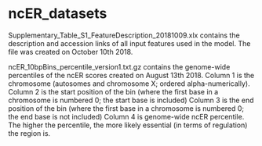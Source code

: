 # ncER_datasets

Supplementary_Table_S1_FeatureDescription_20181009.xlx contains the description and accession links of all input features used in the model.
The file was created on October 10th 2018.

ncER_10bpBins_percentile_version1.txt.gz contains the genome-wide percentiles of the ncER scores created on August 13th 2018.
Column 1 is the chromosome (autosomes and chromosome X; ordered alpha-numerically).
Column 2 is the start position of the bin (where the first base in a chromosome is numbered 0; the start base is included)
Column 3 is the end position of the bin (where the first base in a chromosome is numbered 0; the end base is not included)
Column 4 is genome-wide ncER percentile. The higher the percentile, the more likely essential (in terms of regulation) the region is.

